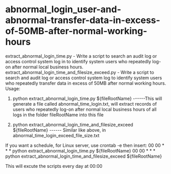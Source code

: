 # abnormal_login_user-and-abnormal-transfer-data-in-excess-of-50MB-after-normal-working-hours

extract_abnormal_login_time.py - Write a script to search an audit log or access control system log in to identify system users who repeatedly log-on after normal local business hours.
extract_abnormal_login_time_and_filesize_exceed.py - Write a script to search and audit log or access control system log to identify system users who repeatedly transfer data in excess of 50MB after normal working hours. 
Usage: 
1.	python extract_abnormal_login_time.py  ${fileRootName} ------This will generate a file called abnormal_time_login.txt, will extract records of users who repeatedly log-on after normal local business hours of all logs in the folder fileRootName into this file


2.	python extract_abnormal_login_time_and_filesize_exceed  ${fileRootName} ------ Similar like above, in abnormal_time_login_exceed_file_size.txt

If you want a schedule, for Linux server, use 
crontab -e  then insert:
00 00 * * * python extract_abnormal_login_time.py  ${fileRootName}
00 00 * * * python extract_abnormal_login_time_and_filesize_exceed  ${fileRootName} 

This will excute the scripts every day at 00:00
